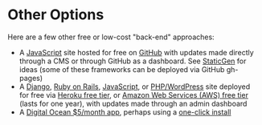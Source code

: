 # Other Options

Here are a few other free or low-cost "back-end" approaches:

* A [JavaScript](https://www.javascript.com) site hosted for free on [GitHub](https://github.com) with updates made directly through a CMS or through GitHub as a dashboard. See [StaticGen](https://www.staticgen.com) for ideas (some of these frameworks can be deployed via GitHub gh-pages)
* A [Django](https://www.djangoproject.com), [Ruby on Rails](http://rubyonrails.org), [JavaScript](https://www.javascript.com), or [PHP/WordPress](http://php.net) site deployed for free via [Heroku free tier](https://www.heroku.com/pricing), or [Amazon Web Services (AWS) free tier](https://aws.amazon.com/free) (lasts for one year), with updates made through an admin dashboard
* A [Digital Ocean $5/month app](https://www.digitalocean.com/pricing), perhaps using a [one-click install](https://www.digitalocean.com/products/one-click-apps)
